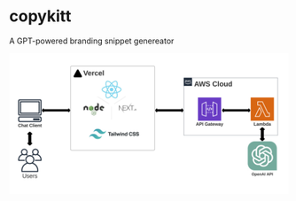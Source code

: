 # copykitt
A GPT-powered branding snippet genereator

![App_Architecture.svg](assets/App_Architecture.svg)

